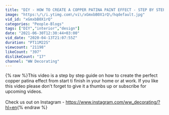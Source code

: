 ```yaml
---
title: "DIY - HOW TO CREATE A COPPER PATINA PAINT EFFECT - STEP BY STEP GUIDE"
image: "https:\/\/i.ytimg.com\/vi\/xGmxbB0X1rQ\/hqdefault.jpg"
vid_id: "xGmxbB0X1rQ"
categories: "People-Blogs"
tags: ["DIY","interior","design"]
date: "2021-06-30T12:30:44+03:00"
vid_date: "2020-04-13T21:07:55Z"
duration: "PT11M22S"
viewcount: "21198"
likeCount: "397"
dislikeCount: "17"
channel: "WW Decorating"
---
```

{% raw %}This video is a step by step guide on how to create the perfect copper patina effect from start ti finish in your home or at work. If you like this video please don't forget to give it a thumbs up or subscribe for upcoming videos.<br /><br />Check us out on Instagram - <a rel="nofollow" target="blank" href="https://www.instagram.com/ww_decorating/?hl=en">https://www.instagram.com/ww_decorating/?hl=en</a>{% endraw %}
